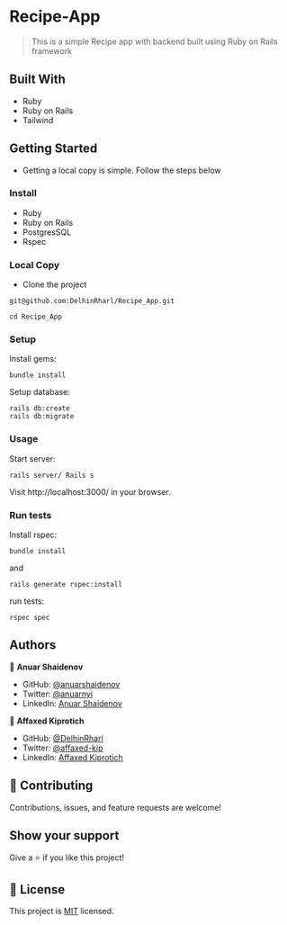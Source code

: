 # Recipe-App

> This is a simple Recipe app with backend built using Ruby on Rails framework
## Built With

- Ruby
- Ruby on Rails
- Tailwind
## Getting Started

- Getting a local copy is simple. Follow the steps below
### Install
- Ruby
- Ruby on Rails
- PostgresSQL
- Rspec


### Local Copy

- Clone the project

```
git@github.com:DelhinRharl/Recipe_App.git

cd Recipe_App

```

### Setup

Install gems:

```
bundle install
```

Setup database:

```
rails db:create
rails db:migrate
```

### Usage

Start server:

```
rails server/ Rails s
```

Visit http://localhost:3000/ in your browser.

### Run tests

Install rspec:

```
bundle install
```

and

```
rails generate rspec:install
```

run tests:

```
rspec spec
```
 
  ## Authors

👤 **Anuar Shaidenov**

- GitHub: [@anuarshaidenov](https://github.com/anuarshaidenov)
- Twitter: [@anuarnyi](https://twitter.com/anuarnyi)
- LinkedIn: [Anuar Shaidenov](https://www.linkedin.com/in/anuar-shaidenov-365a951b8/)

👤 **Affaxed Kiprotich**

- GitHub: [@DelhinRharl](https://github.com/DelhinRharl)
- Twitter: [@affaxed-kip](https://twitter.com/affaxed-kip)
- LinkedIn: [Affaxed Kiprotich](https://www.linkedin.com/in/affaxed-kiprotich/)

## 🤝 Contributing

Contributions, issues, and feature requests are welcome!

## Show your support

Give a ⭐️ if you like this project!
## 📝 License

This project is [MIT](./LICENSE.md) licensed.